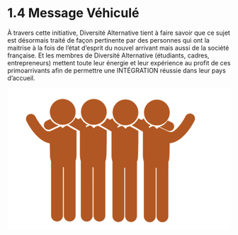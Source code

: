 # 1.4 Message Véhiculé

À travers cette initiative, Diversité Alternative tient à faire savoir que ce sujet est désormais traité de façon pertinente par des personnes qui ont la maitrise à la fois de l’état d’esprit du nouvel arrivant mais aussi de la société française. Et les membres de Diversité Alternative (étudiants, cadres, entrepreneurs) mettent toute leur énergie et leur expérience au profit de ces primoarrivants afin de permettre une INTÉGRATION réussie dans leur pays d’accueil.

![ensemble](/img/groupe-anime.png)